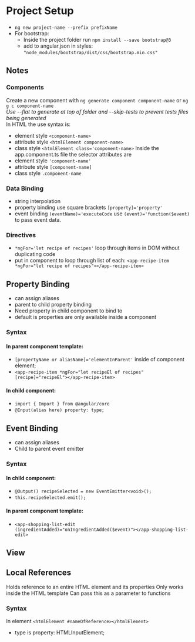 # Project Setup
- `ng new project-name --prefix prefixName`
- For bootstrap: 
  - Inside the project folder run `npm install --save bootstrap@3`
  - add to angular.json in styles: `"node_modules/bootstrap/dist/css/bootstrap.min.css"`

## Notes
### Components
Create a new component with `ng generate component component-name` or `ng g c component-name`  
*Use --flat to generate at top of folder and --skip-tests to prevent tests files being generated*  
In HTML the use syntax is:
- element style `<component-name>` 
- attribute style `<htmlElement component-name>`
- class style `<htmlElement class='component-name>`
Inside the app.component.ts file the selector attributes are
- element style `'component-name'`
- attribute style `[component-name]`
- class style `.component-name`

### Data Binding 
- string interpolation
- property binding use square brackets `[property]='property'`
- event binding `(eventName)='executeCode` use `(event)='function($event)` to pass event data.
### Directives
- `*ngFor='let recipe of recipes'` loop through items in DOM without duplicating code
- put in component to loop through list of each: `<app-recipe-item *ngFor="let recipe of recipes"></app-recipe-item>`

## Property Binding
- can assign aliases
- parent to child property binding
- Need property in child component to bind to
- default is properties are only available inside a component
### Syntax
#### In parent component template:
  - `[propertyName or aliasName]='elementInParent'`  inside of component element;
  - `<app-recipe-item *ngFor="let recipeEl of recipes" [recipe]="recipeEl"></app-recipe-item>`

#### In child component:
  - `import { Import } from @angular/core`
  - `@Input(alias here) property: type;`

## Event Binding
- can assign aliases
- Child to parent event emitter
### Syntax
#### In child component:
- `@Output() recipeSelected = new EventEmitter<void>();`
- `this.recipeSelected.emit();`
#### In parent component template:
- `<app-shopping-list-edit (ingredientAdded)="onIngredientAdded($event)"></app-shopping-list-edit>`

## View

## Local References
Holds reference to an entire HTML element and its properties
Only works inside the HTML template
Can pass this as a parameter to functions
### Syntax
In element `<htmlElement #nameOfReference></htmlElement>`
- type is property: HTMLInputElement;